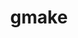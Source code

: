 ---
title: "gmake"
layout: cache
categories: [package, develop-2024-06-16]
meta: {"versions": ["4.4.1"], "compilers": ["apple-clang@=15.0.0", "cce@=15.0.1", "clang@=14.0.0", "gcc@=10.2.1", "gcc@=10.3.0", "gcc@=10.5.0", "gcc@=11.1.0", "gcc@=11.4.0", "gcc@=12.3.0", "gcc@=7.3.1", "gcc@=7.5.0", "gcc@=9.4.0", "intel@=2021.10.0", "oneapi@=2023.2.0", "oneapi@=2024.0.0"], "oss": ["amzn2", "centos7", "rhel8", "sle_hpc15", "ubuntu18.04", "ubuntu20.04", "ubuntu22.04", "ventura"], "platforms": ["darwin", "linux"], "targets": ["aarch64", "neoverse_n1", "neoverse_v1", "neoverse_v2", "ppc64le", "x86_64_v3", "x86_64_v4", "zen4"], "stacks": ["aws-isc", "aws-isc-aarch64", "aws-pcluster-neoverse_v1", "aws-pcluster-x86_64_v4", "build_systems", "data-vis-sdk", "developer-tools-manylinux2014", "e4s", "e4s-cray-rhel", "e4s-cray-sles", "e4s-neoverse-v2", "e4s-neoverse_v1", "e4s-oneapi", "e4s-power", "e4s-rocm-external", "ml-darwin-aarch64-mps", "ml-linux-x86_64-cpu", "ml-linux-x86_64-cuda", "radiuss", "radiuss-aws", "radiuss-aws-aarch64", "root", "tutorial"], "num_specs": 28, "num_specs_by_stack": {"root": 28, "developer-tools-manylinux2014": 1, "radiuss-aws-aarch64": 2, "aws-isc-aarch64": 2, "data-vis-sdk": 1, "e4s-power": 1, "tutorial": 4, "ml-linux-x86_64-cuda": 1, "e4s-rocm-external": 1, "e4s": 1, "ml-linux-x86_64-cpu": 1, "e4s-neoverse-v2": 1, "build_systems": 1, "radiuss": 1, "ml-darwin-aarch64-mps": 1, "aws-pcluster-x86_64_v4": 9, "e4s-neoverse_v1": 1, "radiuss-aws": 1, "aws-isc": 1, "e4s-cray-rhel": 1, "e4s-oneapi": 1, "e4s-cray-sles": 1, "aws-pcluster-neoverse_v1": 2}}
spec_details: [{"hash": "5zx7f7qva2b3si2jea4vbpzs2j4igjn6", "compiler": "gcc@=10.2.1", "versions": ["4.4.1"], "os": "centos7", "platform": "linux", "target": "x86_64_v3", "variants": ["build_system=generic", "~guile"], "stacks": ["root", "developer-tools-manylinux2014"], "size": "-", "tarball": "https://binaries.spack.io/releases/develop-2024-06-16/build_cache/linux-centos7-x86_64_v3/gcc-10.2.1/gmake-4.4.1/linux-centos7-x86_64_v3-gcc-10.2.1-gmake-4.4.1-5zx7f7qva2b3si2jea4vbpzs2j4igjn6.spack"}, {"hash": "o6t7kuh2qapxl3rdc3ovh5ikvwyrxqq7", "compiler": "gcc@=7.3.1", "versions": ["4.4.1"], "os": "amzn2", "platform": "linux", "target": "aarch64", "variants": ["build_system=generic", "~guile"], "stacks": ["root", "radiuss-aws-aarch64", "aws-isc-aarch64"], "size": "-", "tarball": "https://binaries.spack.io/releases/develop-2024-06-16/build_cache/linux-amzn2-aarch64/gcc-7.3.1/gmake-4.4.1/linux-amzn2-aarch64-gcc-7.3.1-gmake-4.4.1-o6t7kuh2qapxl3rdc3ovh5ikvwyrxqq7.spack"}, {"hash": "7gux5bwqtmro4xnosoncbiatr4znlkrk", "compiler": "gcc@=11.1.0", "versions": ["4.4.1"], "os": "ubuntu20.04", "platform": "linux", "target": "x86_64_v3", "variants": ["build_system=generic", "~guile"], "stacks": ["data-vis-sdk", "root"], "size": "-", "tarball": "https://binaries.spack.io/releases/develop-2024-06-16/build_cache/linux-ubuntu20.04-x86_64_v3/gcc-11.1.0/gmake-4.4.1/linux-ubuntu20.04-x86_64_v3-gcc-11.1.0-gmake-4.4.1-7gux5bwqtmro4xnosoncbiatr4znlkrk.spack"}, {"hash": "er4nnwy54ewusx2p3yqlwalddlvfb336", "compiler": "gcc@=9.4.0", "versions": ["4.4.1"], "os": "ubuntu20.04", "platform": "linux", "target": "ppc64le", "variants": ["build_system=generic", "~guile"], "stacks": ["e4s-power", "root"], "size": "-", "tarball": "https://binaries.spack.io/releases/develop-2024-06-16/build_cache/linux-ubuntu20.04-ppc64le/gcc-9.4.0/gmake-4.4.1/linux-ubuntu20.04-ppc64le-gcc-9.4.0-gmake-4.4.1-er4nnwy54ewusx2p3yqlwalddlvfb336.spack"}, {"hash": "aevr47sjw22uhmuraymiunex7lm3wf3s", "compiler": "gcc@=11.4.0", "versions": ["4.4.1"], "os": "ubuntu22.04", "platform": "linux", "target": "x86_64_v3", "variants": ["build_system=generic", "~guile"], "stacks": ["tutorial", "ml-linux-x86_64-cuda", "root", "e4s-rocm-external", "e4s", "ml-linux-x86_64-cpu"], "size": "-", "tarball": "https://binaries.spack.io/releases/develop-2024-06-16/build_cache/linux-ubuntu22.04-x86_64_v3/gcc-11.4.0/gmake-4.4.1/linux-ubuntu22.04-x86_64_v3-gcc-11.4.0-gmake-4.4.1-aevr47sjw22uhmuraymiunex7lm3wf3s.spack"}, {"hash": "ttifuhl4i6yftrclyvdvtzckqa4cw6qi", "compiler": "gcc@=11.4.0", "versions": ["4.4.1"], "os": "ubuntu22.04", "platform": "linux", "target": "neoverse_v2", "variants": ["build_system=generic", "~guile"], "stacks": ["e4s-neoverse-v2", "root"], "size": "-", "tarball": "https://binaries.spack.io/releases/develop-2024-06-16/build_cache/linux-ubuntu22.04-neoverse_v2/gcc-11.4.0/gmake-4.4.1/linux-ubuntu22.04-neoverse_v2-gcc-11.4.0-gmake-4.4.1-ttifuhl4i6yftrclyvdvtzckqa4cw6qi.spack"}, {"hash": "ng3hjktxd3qcsw2ftgdc52yna2wwhoxq", "compiler": "gcc@=7.5.0", "versions": ["4.4.1"], "os": "ubuntu18.04", "platform": "linux", "target": "x86_64_v3", "variants": ["build_system=generic", "~guile"], "stacks": ["build_systems", "radiuss", "root"], "size": "-", "tarball": "https://binaries.spack.io/releases/develop-2024-06-16/build_cache/linux-ubuntu18.04-x86_64_v3/gcc-7.5.0/gmake-4.4.1/linux-ubuntu18.04-x86_64_v3-gcc-7.5.0-gmake-4.4.1-ng3hjktxd3qcsw2ftgdc52yna2wwhoxq.spack"}, {"hash": "62ylhtcnqoldfzoub3pdhhhiyhgrotdc", "compiler": "apple-clang@=15.0.0", "versions": ["4.4.1"], "os": "ventura", "platform": "darwin", "target": "aarch64", "variants": ["build_system=generic", "~guile"], "stacks": ["ml-darwin-aarch64-mps", "root"], "size": "-", "tarball": "https://binaries.spack.io/releases/develop-2024-06-16/build_cache/darwin-ventura-aarch64/apple-clang-15.0.0/gmake-4.4.1/darwin-ventura-aarch64-apple-clang-15.0.0-gmake-4.4.1-62ylhtcnqoldfzoub3pdhhhiyhgrotdc.spack"}, {"hash": "ffyifsymdhh6ktppgjzmdjftorm6627c", "compiler": "oneapi@=2023.2.0", "versions": ["4.4.1"], "os": "amzn2", "platform": "linux", "target": "x86_64_v4", "variants": ["build_system=generic", "~guile"], "stacks": ["aws-pcluster-x86_64_v4", "root"], "size": "-", "tarball": "https://binaries.spack.io/releases/develop-2024-06-16/build_cache/linux-amzn2-x86_64_v4/oneapi-2023.2.0/gmake-4.4.1/linux-amzn2-x86_64_v4-oneapi-2023.2.0-gmake-4.4.1-ffyifsymdhh6ktppgjzmdjftorm6627c.spack"}, {"hash": "idzjjrxzpn6bwfebxi2r3j7entr75jyc", "compiler": "gcc@=12.3.0", "versions": ["4.4.1"], "os": "ubuntu22.04", "platform": "linux", "target": "x86_64_v3", "variants": ["build_system=generic", "~guile"], "stacks": ["tutorial", "root"], "size": "-", "tarball": "https://binaries.spack.io/releases/develop-2024-06-16/build_cache/linux-ubuntu22.04-x86_64_v3/gcc-12.3.0/gmake-4.4.1/linux-ubuntu22.04-x86_64_v3-gcc-12.3.0-gmake-4.4.1-idzjjrxzpn6bwfebxi2r3j7entr75jyc.spack"}, {"hash": "maio24lqghxhiecqvgqrfylia2t6tjxe", "compiler": "gcc@=11.4.0", "versions": ["4.4.1"], "os": "ubuntu22.04", "platform": "linux", "target": "neoverse_v1", "variants": ["build_system=generic", "~guile"], "stacks": ["root", "e4s-neoverse_v1"], "size": "-", "tarball": "https://binaries.spack.io/releases/develop-2024-06-16/build_cache/linux-ubuntu22.04-neoverse_v1/gcc-11.4.0/gmake-4.4.1/linux-ubuntu22.04-neoverse_v1-gcc-11.4.0-gmake-4.4.1-maio24lqghxhiecqvgqrfylia2t6tjxe.spack"}, {"hash": "k3pow6wuzjic4a6jshxqnxnj6bbyoysn", "compiler": "gcc@=7.3.1", "versions": ["4.4.1"], "os": "amzn2", "platform": "linux", "target": "x86_64_v3", "variants": ["build_system=generic", "~guile"], "stacks": ["radiuss-aws", "root", "aws-isc"], "size": "-", "tarball": "https://binaries.spack.io/releases/develop-2024-06-16/build_cache/linux-amzn2-x86_64_v3/gcc-7.3.1/gmake-4.4.1/linux-amzn2-x86_64_v3-gcc-7.3.1-gmake-4.4.1-k3pow6wuzjic4a6jshxqnxnj6bbyoysn.spack"}, {"hash": "j6gk46ktazzpwiwcvbt3jgbpc237jag6", "compiler": "gcc@=7.3.1", "versions": ["4.4.1"], "os": "amzn2", "platform": "linux", "target": "neoverse_n1", "variants": ["build_system=generic", "~guile"], "stacks": ["root", "radiuss-aws-aarch64", "aws-isc-aarch64"], "size": "-", "tarball": "https://binaries.spack.io/releases/develop-2024-06-16/build_cache/linux-amzn2-neoverse_n1/gcc-7.3.1/gmake-4.4.1/linux-amzn2-neoverse_n1-gcc-7.3.1-gmake-4.4.1-j6gk46ktazzpwiwcvbt3jgbpc237jag6.spack"}, {"hash": "igckbo3e53mnnm7v2sjsvko3phjq6sos", "compiler": "cce@=15.0.1", "versions": ["4.4.1"], "os": "rhel8", "platform": "linux", "target": "zen4", "variants": ["build_system=generic", "~guile"], "stacks": ["e4s-cray-rhel", "root"], "size": "-", "tarball": "https://binaries.spack.io/releases/develop-2024-06-16/build_cache/linux-rhel8-zen4/cce-15.0.1/gmake-4.4.1/linux-rhel8-zen4-cce-15.0.1-gmake-4.4.1-igckbo3e53mnnm7v2sjsvko3phjq6sos.spack"}, {"hash": "j223rj5tkuttehrlp4vhzpdolsre3775", "compiler": "oneapi@=2024.0.0", "versions": ["4.4.1"], "os": "ubuntu22.04", "platform": "linux", "target": "x86_64_v3", "variants": ["build_system=generic", "~guile"], "stacks": ["e4s-oneapi", "root"], "size": "-", "tarball": "https://binaries.spack.io/releases/develop-2024-06-16/build_cache/linux-ubuntu22.04-x86_64_v3/oneapi-2024.0.0/gmake-4.4.1/linux-ubuntu22.04-x86_64_v3-oneapi-2024.0.0-gmake-4.4.1-j223rj5tkuttehrlp4vhzpdolsre3775.spack"}, {"hash": "zogo44bwncpskvdlx3sg26qmu7aiqaay", "compiler": "intel@=2021.10.0", "versions": ["4.4.1"], "os": "amzn2", "platform": "linux", "target": "x86_64_v3", "variants": ["build_system=generic", "~guile"], "stacks": ["aws-pcluster-x86_64_v4", "root"], "size": "-", "tarball": "https://binaries.spack.io/releases/develop-2024-06-16/build_cache/linux-amzn2-x86_64_v3/intel-2021.10.0/gmake-4.4.1/linux-amzn2-x86_64_v3-intel-2021.10.0-gmake-4.4.1-zogo44bwncpskvdlx3sg26qmu7aiqaay.spack"}, {"hash": "6t5brgwxsvowl43meni3mh2lz5gl7hd5", "compiler": "gcc@=12.3.0", "versions": ["4.4.1"], "os": "amzn2", "platform": "linux", "target": "x86_64_v3", "variants": ["build_system=generic", "~guile"], "stacks": ["aws-pcluster-x86_64_v4", "root"], "size": "-", "tarball": "https://binaries.spack.io/releases/develop-2024-06-16/build_cache/linux-amzn2-x86_64_v3/gcc-12.3.0/gmake-4.4.1/linux-amzn2-x86_64_v3-gcc-12.3.0-gmake-4.4.1-6t5brgwxsvowl43meni3mh2lz5gl7hd5.spack"}, {"hash": "7555fk7bj4turorkhb6r2fk6ojc4te2l", "compiler": "intel@=2021.10.0", "versions": ["4.4.1"], "os": "amzn2", "platform": "linux", "target": "x86_64_v4", "variants": ["build_system=generic", "~guile"], "stacks": ["aws-pcluster-x86_64_v4", "root"], "size": "-", "tarball": "https://binaries.spack.io/releases/develop-2024-06-16/build_cache/linux-amzn2-x86_64_v4/intel-2021.10.0/gmake-4.4.1/linux-amzn2-x86_64_v4-intel-2021.10.0-gmake-4.4.1-7555fk7bj4turorkhb6r2fk6ojc4te2l.spack"}, {"hash": "ozv6lieqri5rd2hac36pp5jqxcrwl4kt", "compiler": "oneapi@=2023.2.0", "versions": ["4.4.1"], "os": "amzn2", "platform": "linux", "target": "x86_64_v3", "variants": ["build_system=generic", "~guile"], "stacks": ["aws-pcluster-x86_64_v4", "root"], "size": "-", "tarball": "https://binaries.spack.io/releases/develop-2024-06-16/build_cache/linux-amzn2-x86_64_v3/oneapi-2023.2.0/gmake-4.4.1/linux-amzn2-x86_64_v3-oneapi-2023.2.0-gmake-4.4.1-ozv6lieqri5rd2hac36pp5jqxcrwl4kt.spack"}, {"hash": "fk5csigx2dcy6rwze3jfl2pbhijrog7b", "compiler": "gcc@=10.3.0", "versions": ["4.4.1"], "os": "sle_hpc15", "platform": "linux", "target": "x86_64_v4", "variants": ["build_system=generic", "~guile"], "stacks": ["root", "e4s-cray-sles"], "size": "-", "tarball": "https://binaries.spack.io/releases/develop-2024-06-16/build_cache/linux-sle_hpc15-x86_64_v4/gcc-10.3.0/gmake-4.4.1/linux-sle_hpc15-x86_64_v4-gcc-10.3.0-gmake-4.4.1-fk5csigx2dcy6rwze3jfl2pbhijrog7b.spack"}, {"hash": "3blcobqsmvpsyhc5ftbv2cq6ei7rmmyw", "compiler": "gcc@=12.3.0", "versions": ["4.4.1"], "os": "amzn2", "platform": "linux", "target": "neoverse_v1", "variants": ["build_system=generic", "~guile"], "stacks": ["aws-pcluster-neoverse_v1", "root"], "size": "-", "tarball": "https://binaries.spack.io/releases/develop-2024-06-16/build_cache/linux-amzn2-neoverse_v1/gcc-12.3.0/gmake-4.4.1/linux-amzn2-neoverse_v1-gcc-12.3.0-gmake-4.4.1-3blcobqsmvpsyhc5ftbv2cq6ei7rmmyw.spack"}, {"hash": "6kttpzyxkjn26gd22des3wtdcdcsjcn4", "compiler": "intel@=2021.10.0", "versions": ["4.4.1"], "os": "amzn2", "platform": "linux", "target": "x86_64_v3", "variants": ["build_system=generic", "~guile"], "stacks": ["aws-pcluster-x86_64_v4", "root"], "size": "-", "tarball": "https://binaries.spack.io/releases/develop-2024-06-16/build_cache/linux-amzn2-x86_64_v3/intel-2021.10.0/gmake-4.4.1/linux-amzn2-x86_64_v3-intel-2021.10.0-gmake-4.4.1-6kttpzyxkjn26gd22des3wtdcdcsjcn4.spack"}, {"hash": "xphp3oezxnrickwkqwedjwscz6mcgehw", "compiler": "gcc@=12.3.0", "versions": ["4.4.1"], "os": "amzn2", "platform": "linux", "target": "neoverse_n1", "variants": ["build_system=generic", "~guile"], "stacks": ["aws-pcluster-neoverse_v1", "root"], "size": "-", "tarball": "https://binaries.spack.io/releases/develop-2024-06-16/build_cache/linux-amzn2-neoverse_n1/gcc-12.3.0/gmake-4.4.1/linux-amzn2-neoverse_n1-gcc-12.3.0-gmake-4.4.1-xphp3oezxnrickwkqwedjwscz6mcgehw.spack"}, {"hash": "sobvu2i4gtdavwi5gdjzzrh5br6nwgnb", "compiler": "gcc@=12.3.0", "versions": ["4.4.1"], "os": "amzn2", "platform": "linux", "target": "x86_64_v4", "variants": ["build_system=generic", "~guile"], "stacks": ["aws-pcluster-x86_64_v4", "root"], "size": "-", "tarball": "https://binaries.spack.io/releases/develop-2024-06-16/build_cache/linux-amzn2-x86_64_v4/gcc-12.3.0/gmake-4.4.1/linux-amzn2-x86_64_v4-gcc-12.3.0-gmake-4.4.1-sobvu2i4gtdavwi5gdjzzrh5br6nwgnb.spack"}, {"hash": "clquewjrpe7sudii4wp6wrplbw3edp45", "compiler": "clang@=14.0.0", "versions": ["4.4.1"], "os": "ubuntu22.04", "platform": "linux", "target": "x86_64_v3", "variants": ["build_system=generic", "~guile"], "stacks": ["tutorial", "root"], "size": "-", "tarball": "https://binaries.spack.io/releases/develop-2024-06-16/build_cache/linux-ubuntu22.04-x86_64_v3/clang-14.0.0/gmake-4.4.1/linux-ubuntu22.04-x86_64_v3-clang-14.0.0-gmake-4.4.1-clquewjrpe7sudii4wp6wrplbw3edp45.spack"}, {"hash": "iog5tepsl7f33ufewsgp3fuz36oozmlv", "compiler": "gcc@=10.5.0", "versions": ["4.4.1"], "os": "ubuntu22.04", "platform": "linux", "target": "x86_64_v3", "variants": ["build_system=generic", "~guile"], "stacks": ["tutorial", "root"], "size": "-", "tarball": "https://binaries.spack.io/releases/develop-2024-06-16/build_cache/linux-ubuntu22.04-x86_64_v3/gcc-10.5.0/gmake-4.4.1/linux-ubuntu22.04-x86_64_v3-gcc-10.5.0-gmake-4.4.1-iog5tepsl7f33ufewsgp3fuz36oozmlv.spack"}, {"hash": "xdlae5xzslpzlabyqbayd2er6c4nvbyi", "compiler": "oneapi@=2023.2.0", "versions": ["4.4.1"], "os": "amzn2", "platform": "linux", "target": "x86_64_v3", "variants": ["build_system=generic", "~guile"], "stacks": ["aws-pcluster-x86_64_v4", "root"], "size": "-", "tarball": "https://binaries.spack.io/releases/develop-2024-06-16/build_cache/linux-amzn2-x86_64_v3/oneapi-2023.2.0/gmake-4.4.1/linux-amzn2-x86_64_v3-oneapi-2023.2.0-gmake-4.4.1-xdlae5xzslpzlabyqbayd2er6c4nvbyi.spack"}, {"hash": "pjdvtdqkbmf4wavsmdmjewsy3uiktasa", "compiler": "intel@=2021.10.0", "versions": ["4.4.1"], "os": "amzn2", "platform": "linux", "target": "x86_64_v4", "variants": ["build_system=generic", "~guile"], "stacks": ["aws-pcluster-x86_64_v4", "root"], "size": "-", "tarball": "https://binaries.spack.io/releases/develop-2024-06-16/build_cache/linux-amzn2-x86_64_v4/intel-2021.10.0/gmake-4.4.1/linux-amzn2-x86_64_v4-intel-2021.10.0-gmake-4.4.1-pjdvtdqkbmf4wavsmdmjewsy3uiktasa.spack"}]
---